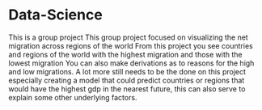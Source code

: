 # Data-Science
This is a group project
This group project focused on visualizing the net migration across regions of the world
From this project you see countries and regions of the world with the highest migration and those with the lowest migration
You can also make derivations as to reasons for the high and low migrations.
A lot more still needs to be the done on this project especially creating a model that could predict countries or regions that would have the highest gdp in the nearest future, this can also serve to explain some other underlying factors.
